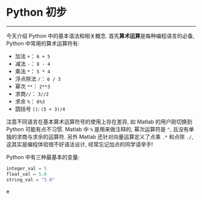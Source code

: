 # Python 初步

---

今天介绍 Python 中的基本语法和相关概念. 首先**算术运算**是每种编程语言的必备, Python  中常用的算术运算符有:

* 加法 `+`： `6 + 5`
* 减法 `-`： `8 - 4`
* 乘法 `*`： `5 * 4`
* 浮点除法 `/`： `6 / 3` 
* 幂次 `**`： `2**3`
* 求商`//`： `3//2`
* 求余 `%`： `6%3`
* 圆括号 `()`: `(5 + 3)/4`

注意不同语言在基本算术运算符号的使用上存在差异, 如 Matlab 的用户刚切换到 Python 可能有点不习惯. Matlab 中 `%` 是用来做注释的, 幂次运算符是 `^`, 且没有单独的求商与求余的运算符. 另外 Matlab 还针对向量运算定义了点乘 `.*` 和点除 `./`, 这其实是编程体验很不好语法设计, 经常忘记加点的同学请举手! 

Python 中有三种最基本的变量:


```python
integer_val = 5
float_val = 5.0
string_val = "5.0"
```

e





